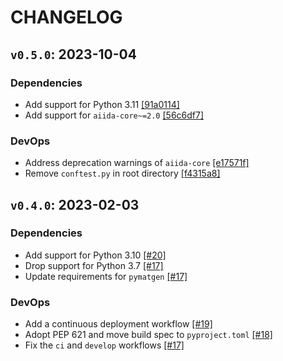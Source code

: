 # CHANGELOG

## `v0.5.0`: 2023-10-04

### Dependencies
- Add support for Python 3.11 [[91a0114]](https://github.com/sponce24/aiida-abinit/commit/91a01144402b2ed7111fc55520d52befed875302)
- Add support for `aiida-core~=2.0` [[56c6df7]](https://github.com/sponce24/aiida-abinit/commit/56c6df7565f6ad79fb452506bbebfccd24e5a415)

### DevOps
- Address deprecation warnings of `aiida-core` [[e17571f]](https://github.com/sponce24/aiida-abinit/commit/e17571f3540edc0bfd1e23381a0b0e20298320c8)
- Remove `conftest.py` in root directory [[f4315a8]](https://github.com/sponce24/aiida-abinit/commit/f4315a8d80dcc274226050aef117a1370d35e91f)


## `v0.4.0`: 2023-02-03

### Dependencies
- Add support for Python 3.10 [[#20]](https://github.com/sponce24/aiida-abinit/pull/20)
- Drop support for Python 3.7 [[#17]](https://github.com/sponce24/aiida-abinit/pull/17)
- Update requirements for `pymatgen` [[#17]](https://github.com/sponce24/aiida-abinit/pull/17)

### DevOps
- Add a continuous deployment workflow [[#19]](https://github.com/sponce24/aiida-abinit/pull/19)
- Adopt PEP 621 and move build spec to `pyproject.toml` [[#18]](https://github.com/sponce24/aiida-abinit/pull/18)
- Fix the `ci` and `develop` workflows [[#17]](https://github.com/sponce24/aiida-abinit/pull/17)
